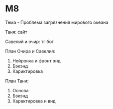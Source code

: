 # M8

Тема - Проблема загрязнения мирового океана

Таня: сайт

Савелий и очир: тг бот

План Очира и Савелия:
1. Нейронка и фронт энд
2. Бэкэнд
3. Кариктировка

План Тани:
1. Основа
2. Бэкэнд
3. Каректировка и вид

